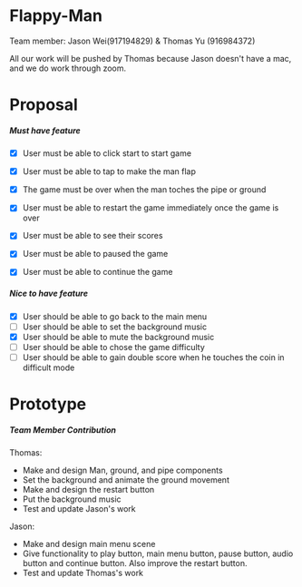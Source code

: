 # Flappy-Man

Team member:
Jason Wei(917194829) & Thomas Yu (916984372)

All our work will be pushed by Thomas because Jason doesn't have a mac, and we do work through zoom.


#	Proposal
##### Must have feature

- [x] User must be able to click start to start game <br />
- [x] User must be able to tap to make the man flap <br />
- [x] The game must be over when the man toches the pipe or ground <br />
- [x] User must be able to restart the game immediately once the game is over <br />
- [x] User must be able to see their scores <br />
- [x] User must be able to paused the game <br />
- [x] User must be able to continue the game <br />


##### Nice to have feature

- [x] User should be able to go back to the main menu <br />
- [ ] User should be able to set the background music <br />
- [x] User should be able to mute the background music <br />
- [ ] User should be able to chose the game difficulty <br />
- [ ] User should be able to gain double score when he touches the coin in difficult mode <br />

# Prototype
##### Team Member Contribution
  Thomas: </br>
  - Make and design Man, ground, and pipe components
  - Set the background and animate the ground movement
  - Make and design the restart button
  - Put the background music
  - Test and update Jason's work

  Jason: </br>
  - Make and design main menu scene
  - Give functionality to play button, main menu button, pause button, audio button 
  and continue button. Also improve the restart button. 
  - Test and update Thomas's work
  


